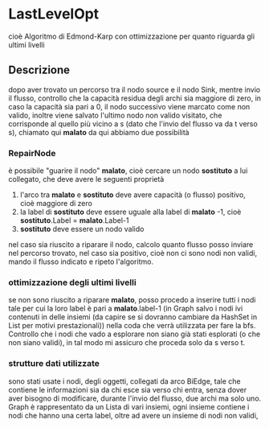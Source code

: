 # LastLevelOpt

cioè Algoritmo di Edmond-Karp con ottimizzazione per quanto riguarda gli ultimi livelli

## Descrizione

dopo aver trovato un percorso tra il nodo source e il nodo Sink, mentre invio il flusso, controllo che la capacità residua degli archi sia maggiore
di zero, in caso la capacità sia pari a 0, il nodo successivo viene marcato come non valido, inoltre viene salvato l'ultimo nodo non valido visitato,
che corrisponde al quello più vicino a s (dato che l'invio del flusso va da t verso s), chiamato qui **malato**
da qui abbiamo due possibilità

### RepairNode

è possibile "guarire il nodo" **malato**, cioè cercare un nodo **sostituto** a lui collegato, che deve avere le seguenti proprietà

1. l'arco tra **malato** e **sostituto** deve avere capacità (o flusso) positivo, cioè maggiore di zero
2. la label di **sostituto** deve essere uguale alla label di **malato** -1, cioè
**sostituto**.Label = **malato**.Label-1
3. **sostituto** deve essere un nodo valido

nel caso sia riuscito a riparare il nodo, calcolo quanto flusso posso inviare nel percorso trovato, nel caso sia positivo, cioè non ci sono nodi non validi, mando il flusso indicato e ripeto l'algoritmo.

### ottimizzazione degli ultimi livelli

se non sono riuscito a riparare **malato**, posso procedo a inserire tutti i nodi tale per cui la loro label è pari a **malato**.label-1 (in Graph salvo i nodi ivi contenuti in delle insiemi (da capire se si dovranno cambiare da HashSet in List per motivi prestazionali)) nella coda che verrà utilizzata per fare la bfs.
Controllo che i nodi che vado a esplorare non siano già stati esplorati (o che non siano validi), in tal modo mi assicuro che proceda solo da s verso t.

### strutture dati utilizzate

sono stati usate i nodi, degli oggetti, collegati da arco BiEdge, tale che contiene le informazioni sia da chi esce sia verso chi entra, senza dover aver bisogno di modificare, durante l'invio del flusso, due archi ma solo uno.
Graph è rappresentato da un Lista di vari insiemi, ogni insieme contiene i nodi che hanno una certa label, oltre ad avere un insieme di nodi non validi,

